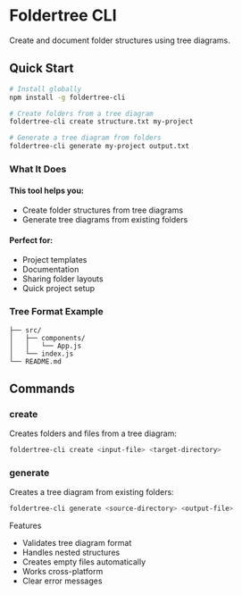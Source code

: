 # Foldertree CLI

Create and document folder structures using tree diagrams.

## Quick Start

```bash
# Install globally
npm install -g foldertree-cli

# Create folders from a tree diagram
foldertree-cli create structure.txt my-project

# Generate a tree diagram from folders
foldertree-cli generate my-project output.txt
```

### What It Does

#### This tool helps you:
* Create folder structures from tree diagrams
* Generate tree diagrams from existing folders

#### Perfect for:
* Project templates
* Documentation
* Sharing folder layouts
* Quick project setup

### Tree Format Example
```text
├── src/
│   ├── components/
│   │   └── App.js
│   └── index.js
└── README.md
```

## Commands
### create

Creates folders and files from a tree diagram:

```bash
foldertree-cli create <input-file> <target-directory>
```

### generate

Creates a tree diagram from existing folders:
```bash
foldertree-cli generate <source-directory> <output-file>
```

Features
* Validates tree diagram format
* Handles nested structures
* Creates empty files automatically
* Works cross-platform
* Clear error messages
